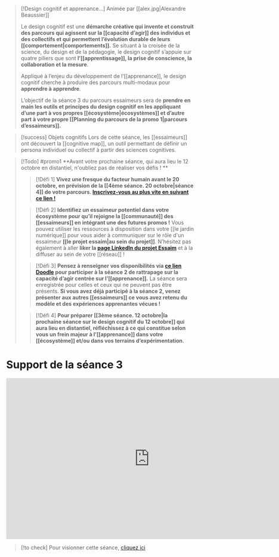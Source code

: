 >[!Design cognitif et apprenance…]
>Animée par [[alex.jpg|Alexandre Beaussier]]
>
>Le design cognitif est une **démarche créative qui invente et construit des parcours qui agissent sur la [[capacité d’agir]] des individus et des collectifs et qui permettent l’évolution durable de leurs [[comportement|comportements]].** Se situant à la croisée de la science, du design et de la pédagogie, le design cognitif s’appuie sur quatre piliers que sont **l’[[apprentissage]], la prise de conscience, la collaboration et la mesure**. 
>
>Appliqué à l’enjeu du développement de l’[[apprenance]], le design cognitif cherche à produire des parcours multi-modaux pour **apprendre à apprendre**. 
>
>L’objectif de la séance 3 du parcours essaimeurs sera de **prendre en main les outils et principes du design cognitif en les appliquant d’une part à vos propres [[écosystème|écosystèmes]] et d’autre part à votre propre [[Planning du parcours de la promo 1|parcours d’essaimeurs]].**

>[!success] Objets cognitifs
>Lors de cette séance, les [[essaimeurs]] ont découvert la [[cognitive map]], un outil permettant de définir un persona individuel ou collectif à partir des sciences cognitives.

>[!Todo] 
>#promo1
>**Avant votre prochaine séance, qui aura lieu le 12 octobre en distantiel, n'oubliez pas de réaliser vos défis ! ** 
>
>>[!Défi 1]
> **Vivez une fresque du facteur humain avant le 20 octobre, en prévision de la [[4ème séance. 20 octobre|séance 4]] de votre parcours. [Inscrivez-vous au plus vite en suivant ce lien ! ](https://www.helloasso.com/associations/universite-du-facteur-humain/evenements/sessions-decouverte?_ga=2.29387711.1045249723.1695218226-372520965.1690291397)**
>
>>[!Défi 2]
>**Identifiez un essaimeur potentiel dans votre écosystème pour qu’il rejoigne la [[communauté]] des [[essaimeurs]] en intégrant une des futures promos !** Vous pouvez utiliser les ressources à disposition dans votre [[le jardin numérique]] pour vous aider à communiquer sur le rôle d'un essaimeur **[[le projet essaim|au sein du projet]]**. N’hésitez pas également à aller **liker la [page LinkedIn du projet Essaim](https://www.linkedin.com/company/essaim-learning/)** et à la diffuser au sein de votre [[réseau]] !
>
>>[!Défi 3]
>**Pensez à renseigner vos disponibilités via [ce lien Doodle](https://doodle.com/meeting/participate/id/eZW4DqRa) pour participer à la séance 2 de rattrapage sur la capacité d’agir centrée sur l’[[apprenance]].** La séance sera enregistrée pour celles et ceux qui ne peuvent pas être présents. **Si vous avez déjà participé à la séance 2, venez présenter aux autres [[essaimeurs]] ce vous avez retenu du modèle et des expériences apprenantes vécues !**
>
>>[!Défi 4]
>**Pour préparer [[3ème séance. 12 octobre|la prochaine séance sur le design cognitif du 12 octobre]] qui aura lieu en distantiel, réfléchissez à ce qui constitue selon vous un frein majeur à l’[[apprenance]] dans votre [[écosystème]] et/ou dans vos terrains d’expérimentation.**

# Support de la séance 3
<iframe width="768" height="432" src="https://miro.com/app/live-embed/uXjVNd9ZbwE=/?moveToViewport=-83672,15091,23033,20638&embedId=57111791352" frameborder="0" scrolling="no" allow="fullscreen; clipboard-read; clipboard-write" allowfullscreen></iframe>

>[!to check]
>Pour visionner cette séance, [cliquez ici](https://drive.google.com/file/d/1eXz4If38tzcCNhHEILInehscA9MDagVZ/view?usp=sharing)

